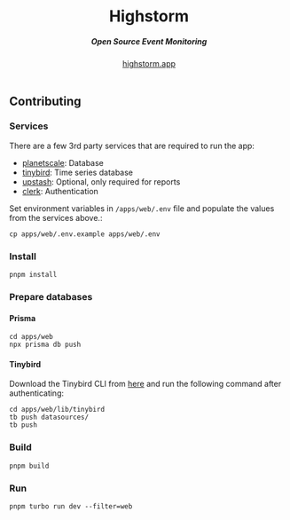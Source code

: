 <div align="center">
    <h1 align="center">Highstorm</h1>
    <h5>Open Source Event Monitoring</h5>
</div>

<div align="center">
  <a href="https://highstorm.app?ref=github">highstorm.app</a>
</div>
<br/>

## Contributing

### Services

There are a few 3rd party services that are required to run the app:

- [planetscale](https://planetscale.com?ref=highstorm): Database
- [tinybird](https://www.tinybird.co?ref=highstorm): Time series database
- [upstash](https://upstash.com/qstash?ref=highstorm): Optional, only required for reports
- [clerk](https://clerk.com?ref=highstorm): Authentication

Set environment variables in `/apps/web/.env` file and populate the values from the services above.:

```sh-session
cp apps/web/.env.example apps/web/.env
```

### Install

```sh-session
pnpm install
```

### Prepare databases

#### Prisma

```sh-session
cd apps/web
npx prisma db push
```

#### Tinybird

Download the Tinybird CLI from [here](https://www.tinybird.co/docs/cli.html) and run the following command after authenticating:

```sh-session
cd apps/web/lib/tinybird
tb push datasources/
tb push
```

### Build

```sh-session
pnpm build
```

### Run

```sh-session
pnpm turbo run dev --filter=web
```
